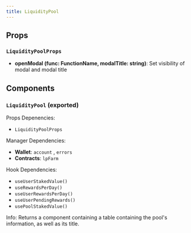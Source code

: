 ```yaml
---
title: LiquidityPool
---
```


## Props

### `LiquidityPoolProps`
- **openModal (func: FunctionName, modalTitle: string)**: Set visibility of modal and modal title

## Components

### `LiquidityPool` (exported)

Props Depenencies:

- `LiquidityPoolProps`

Manager Dependencies:
- **Wallet**: `account` , `errors`
- **Contracts**: `lpFarm`

Hook Dependencies:
- `useUserStakedValue()`
- `useRewardsPerDay()`
- `useUserRewardsPerDay()`
- `useUserPendingRewards()`
- `usePoolStakedValue()`

Info: Returns a component containing a table containing the pool's information, as well as its title.
